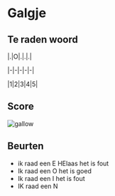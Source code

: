 # Galgje

## Te raden woord

|.|O|.|.|.| 

|-|-|-|-|-|

|1|2|3|4|5|

## Score
![gallow](./images/3.png)

## Beurten
* ik raad een E HElaas het is fout
* Ik raad een O het is goed 
* Ik raad een I het is fout
* IK raad een N